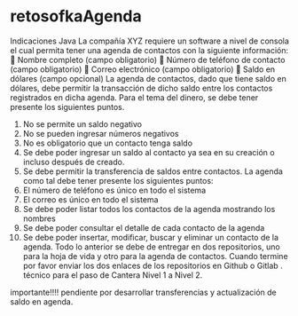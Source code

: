 # retosofkaAgenda
Indicaciones
Java
La compañía XYZ requiere un software a nivel de consola el cual permita tener una agenda de
contactos con la siguiente información:
 Nombre completo (campo obligatorio)
 Número de teléfono de contacto (campo obligatorio)
 Correo electrónico (campo obligatorio)
 Saldo en dólares (campo opcional)
La agenda de contactos, dado que tiene saldo en dólares, debe permitir la transacción de dicho
saldo entre los contactos registrados en dicha agenda. Para el tema del dinero, se debe tener
presente los siguientes puntos.
1. No se permite un saldo negativo
2. No se pueden ingresar números negativos
3. No es obligatorio que un contacto tenga saldo
4. Se debe poder ingresar un saldo al contacto ya sea en su creación o incluso después de
creado.
5. Se debe permitir la transferencia de saldos entre contactos.
La agenda como tal debe tener presente los siguientes puntos:
1. El número de teléfono es único en todo el sistema
2. El correo es único en todo el sistema
3. Se debe poder listar todos los contactos de la agenda mostrando los nombres
4. Se debe poder consultar el detalle de cada contacto de la agenda
5. Se debe poder insertar, modificar, buscar y eliminar un contacto de la agenda.
Todo lo anterior se debe de entregar en dos repositorios, uno para la hoja de vida y otro para la
agenda de contactos. Cuando termine por favor enviar los dos enlaces de los repositorios en
Github o Gitlab .
técnico para el paso de Cantera Nivel 1 a Nivel 2.


importante!!!!
pendiente por desarrollar
transferencias y actualización de saldo en agenda.
